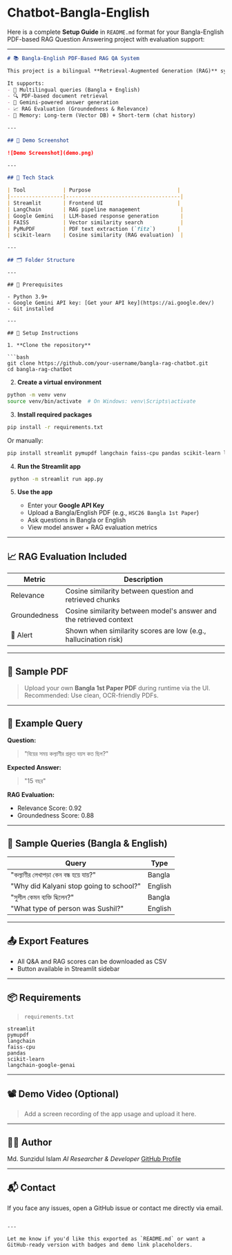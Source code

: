 # Chatbot-Bangla-English
Here is a complete **Setup Guide** in `README.md` format for your Bangla-English PDF-based RAG Question Answering project with evaluation support:

---

```markdown
# 📚 Bangla-English PDF-Based RAG QA System

This project is a bilingual **Retrieval-Augmented Generation (RAG)** system that answers questions from Bangla and English PDF documents using Google Gemini, LangChain, and FAISS.

It supports:
- 📖 Multilingual queries (Bangla + English)
- 🔍 PDF-based document retrieval
- 🤖 Gemini-powered answer generation
- 📈 RAG Evaluation (Groundedness & Relevance)
- 🧠 Memory: Long-term (Vector DB) + Short-term (chat history)

---

## 🚀 Demo Screenshot

![Demo Screenshot](demo.png)

---

## 🧰 Tech Stack

| Tool            | Purpose                            |
|-----------------|-------------------------------------|
| Streamlit       | Frontend UI                        |
| LangChain       | RAG pipeline management             |
| Google Gemini   | LLM-based response generation       |
| FAISS           | Vector similarity search            |
| PyMuPDF         | PDF text extraction (`fitz`)       |
| scikit-learn    | Cosine similarity (RAG evaluation)  |

---

## 🗂️ Folder Structure

```

````
---

## 🔑 Prerequisites

- Python 3.9+
- Google Gemini API key: [Get your API key](https://ai.google.dev/)
- Git installed

---

## 🔧 Setup Instructions

1. **Clone the repository**

```bash
git clone https://github.com/your-username/bangla-rag-chatbot.git
cd bangla-rag-chatbot
````

2. **Create a virtual environment**

```bash
python -m venv venv
source venv/bin/activate  # On Windows: venv\Scripts\activate
```

3. **Install required packages**

```bash
pip install -r requirements.txt
```

Or manually:

```bash
pip install streamlit pymupdf langchain faiss-cpu pandas scikit-learn langchain-google-genai
```

4. **Run the Streamlit app**

```bash
 python -m streamlit run app.py
```

5. **Use the app**

   * Enter your **Google API Key**
   * Upload a Bangla/English PDF (e.g., `HSC26 Bangla 1st Paper`)
   * Ask questions in Bangla or English
   * View model answer + RAG evaluation metrics

---

## 📈 RAG Evaluation Included

| Metric       | Description                                                        |
| ------------ | ------------------------------------------------------------------ |
| Relevance    | Cosine similarity between question and retrieved chunks            |
| Groundedness | Cosine similarity between model's answer and the retrieved context |
| 🔔 Alert     | Shown when similarity scores are low (e.g., hallucination risk)    |

---

## 📁 Sample PDF

> Upload your own **Bangla 1st Paper PDF** during runtime via the UI.
> Recommended: Use clean, OCR-friendly PDFs.

---

## 🧪 Example Query

**Question:**

> "বিয়ের সময় কল্যাণীর প্রকৃত বয়স কত ছিল?"

**Expected Answer:**

> "15 বছর"

**RAG Evaluation:**

* Relevance Score: 0.92
* Groundedness Score: 0.88

---

## 🧪 Sample Queries (Bangla & English)

| Query                                   | Type    |
| --------------------------------------- | ------- |
| "কল্যাণীর লেখাপড়া কেন বন্ধ হয়ে যায়?" | Bangla  |
| "Why did Kalyani stop going to school?" | English |
| "সুশীল কেমন ব্যক্তি ছিলেন?"             | Bangla  |
| "What type of person was Sushil?"       | English |

---

## 📤 Export Features

* All Q\&A and RAG scores can be downloaded as CSV
* Button available in Streamlit sidebar

---

## 📦 Requirements

> `requirements.txt`

```text
streamlit
pymupdf
langchain
faiss-cpu
pandas
scikit-learn
langchain-google-genai
```

---

## 📽️ Demo Video (Optional)

> Add a screen recording of the app usage and upload it here.

---

## 👨‍💻 Author

Md. Sunzidul Islam
*AI Researcher & Developer*
[GitHub Profile](https://github.com/your-username)

---

## 📬 Contact

If you face any issues, open a GitHub issue or contact me directly via email.

```

---

Let me know if you'd like this exported as `README.md` or want a GitHub-ready version with badges and demo link placeholders.
```
